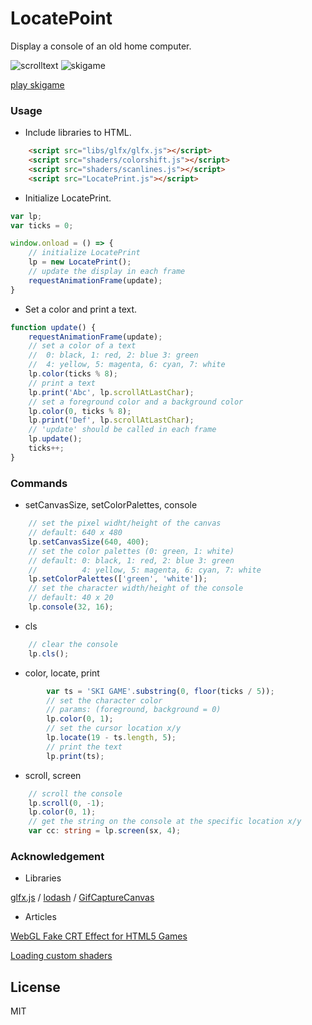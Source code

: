 LocatePoint
======================

Display a console of an old home computer.

![scrolltext](http://abagames.sakura.ne.jp/15/LocatePrint/scrolltext.gif) 
![skigame](http://abagames.sakura.ne.jp/15/LocatePrint/skigame.gif)

[play skigame](http://abagames.sakura.ne.jp/15/LocatePrint/skigame.html)

### Usage

* Include libraries to HTML.

```html
    <script src="libs/glfx/glfx.js"></script>
    <script src="shaders/colorshift.js"></script>
    <script src="shaders/scanlines.js"></script>
    <script src="LocatePrint.js"></script>
```

* Initialize LocatePrint.

```ts
var lp;
var ticks = 0;

window.onload = () => {
	// initialize LocatePrint
	lp = new LocatePrint();
	// update the display in each frame
	requestAnimationFrame(update);
}
```

* Set a color and print a text.

```ts
function update() {
	requestAnimationFrame(update);
	// set a color of a text
	//  0: black, 1: red, 2: blue 3: green
	//  4: yellow, 5: magenta, 6: cyan, 7: white
	lp.color(ticks % 8);
	// print a text
	lp.print('Abc', lp.scrollAtLastChar);
	// set a foreground color and a background color
	lp.color(0, ticks % 8);
	lp.print('Def', lp.scrollAtLastChar);
	// 'update' should be called in each frame
	lp.update();
	ticks++;
}
```

### Commands

* setCanvasSize, setColorPalettes, console

```ts
	// set the pixel widht/height of the canvas
	// default: 640 x 480
	lp.setCanvasSize(640, 400);
	// set the color palettes (0: green, 1: white)
	// default: 0: black, 1: red, 2: blue 3: green
	//          4: yellow, 5: magenta, 6: cyan, 7: white
	lp.setColorPalettes(['green', 'white']);
	// set the character width/height of the console
	// default: 40 x 20
	lp.console(32, 16);
```

* cls

```ts
	// clear the console
	lp.cls();
```

* color, locate, print

```ts
		var ts = 'SKI GAME'.substring(0, floor(ticks / 5));
		// set the character color
		// params: (foreground, background = 0)
		lp.color(0, 1);
		// set the cursor location x/y
		lp.locate(19 - ts.length, 5);
		// print the text
		lp.print(ts);
```

* scroll, screen

```ts
	// scroll the console 
	lp.scroll(0, -1);
	lp.color(0, 1);
	// get the string on the console at the specific location x/y
	var cc: string = lp.screen(sx, 4);
```

### Acknowledgement

* Libraries

[glfx.js](http://evanw.github.io/glfx.js/) /
[lodash](https://lodash.com/) /
[GifCaptureCanvas](https://github.com/abagames/GifCaptureCanvas)

* Articles

[WebGL Fake CRT Effect for HTML5 Games](http://www.zachstronaut.com/posts/2012/08/17/webgl-fake-crt-html5.html)

[Loading custom shaders](https://github.com/evanw/glfx.js/issues/9)

License
----------
MIT
